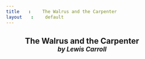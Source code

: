 ```yaml
---
title: The Walrus and the Carpenter
layout: default
---
```

<style>
  #content {max-width: 280px;}
  span {display: inline-block; margin-left: 2em;}
  h2, p {margin-bottom: 1em; text-align: center;}
  em {display: block; font-size: 80%; font-style: italic;}
</style>
## The Walrus and the Carpenter *by Lewis Carroll*

